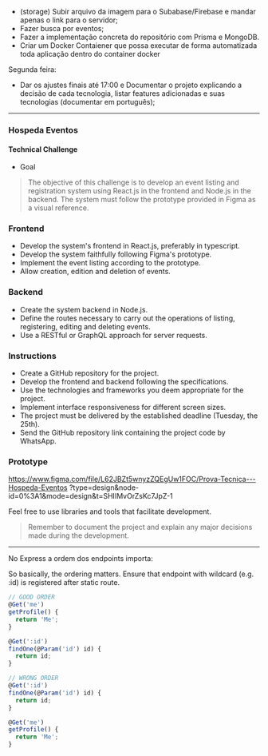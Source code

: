  - (storage) Subir arquivo da imagem para o Subabase/Firebase e mandar apenas o link para o servidor; 
 - Fazer busca por eventos;
 - Fazer a implementação concreta do repositório com Prisma e MongoDB.
 - Criar um Docker Contaiener que possa executar de forma automatizada toda aplicação dentro do container docker

Segunda feira:
 - Dar os ajustes finais até 17:00 e Documentar o projeto explicando a decisão de cada tecnologia, listar features adicionadas e suas tecnologias (documentar em português);

<hr>

### Hospeda Eventos
#### Technical Challenge

 - Goal
> The objective of this challenge is to develop an event listing and registration system using React.js in the frontend and Node.js in the backend. The system must follow the prototype provided in Figma as a visual reference.

### Frontend
- Develop the system's frontend in React.js, preferably in typescript.
- Develop the system faithfully following Figma's prototype.
- Implement the event listing according to the prototype.
- Allow creation, edition and deletion of events.

### Backend
- Create the system backend in Node.js.
- Define the routes necessary to carry out the operations of listing, registering, editing and deleting events.
- Use a RESTful or GraphQL approach for server requests.

### Instructions
- Create a GitHub repository for the project.
- Develop the frontend and backend following the specifications.
- Use the technologies and frameworks you deem appropriate for the project.
- Implement interface responsiveness for different screen sizes.
- The project must be delivered by the established deadline (Tuesday, the 25th).
- Send the GitHub repository link containing the project code by WhatsApp.

### Prototype

https://www.figma.com/file/L62JBZt5wnyzZQEgUw1FOC/Prova-Tecnica---Hospeda-Eventos
?type=design&node-id=0%3A1&mode=design&t=SHIIMvOrZsKc7JpZ-1

Feel free to use libraries and tools that facilitate development.

> Remember to document the project and explain any major decisions made during the development.

<hr>


No Express a ordem dos endpoints importa: 

So basically, the ordering matters. Ensure that endpoint with wildcard (e.g. :id) is registered after static route.

```ts
// GOOD ORDER
@Get('me') 
getProfile() {
  return 'Me';
}

@Get(':id')
findOne(@Param('id') id) {
  return id;
}
```

```ts
// WRONG ORDER
@Get(':id')
findOne(@Param('id') id) {
  return id;
}

@Get('me')
getProfile() {
  return 'Me';
}
```